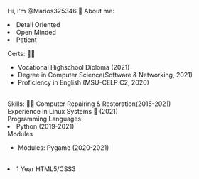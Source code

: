 Hi, I’m @Marios325346 👋 
About me:
<li> Detail Oriented </li>
<li>   Open Minded   </li>
<li>     Patient     </li>


Certs: 👨‍🎓
<ul>
  <li>Vocational Highschool Diploma (2021)</li>
  <li>Degree in Computer Science(Software & Networking, 2021) </li>
  <li>Proficiency in English (MSU-CELP C2, 2020)</li>
</ul>
</br>
Skills: 👨‍🔬
Computer Repairing & Restoration(2015-2021) </br>
Experience in Linux Systems 🐧 (2021) </br>
Programming Languages: </br>
<li>Python (2019-2021)</li>
  Modules
  <ul>
   <li>Modules: Pygame (2020-2021)</li>
  </ul>
  </br>
 <li>1 Year HTML5/CSS3</li>

